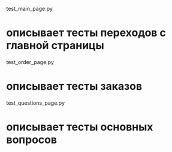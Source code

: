 test_main_page.py 
# описывает тесты переходов с главной страницы

test_order_page.py 
# описывает тесты заказов 

test_questions_page.py
# описывает тесты основных вопросов 

